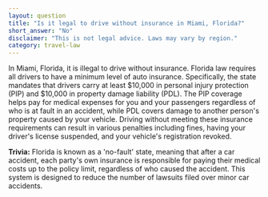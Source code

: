 ```yaml
---
layout: question
title: "Is it legal to drive without insurance in Miami, Florida?"
short_answer: "No"
disclaimer: "This is not legal advice. Laws may vary by region."
category: travel-law
---
```

In Miami, Florida, it is illegal to drive without insurance. Florida law requires all drivers to have a minimum level of auto insurance. Specifically, the state mandates that drivers carry at least $10,000 in personal injury protection (PIP) and $10,000 in property damage liability (PDL). The PIP coverage helps pay for medical expenses for you and your passengers regardless of who is at fault in an accident, while PDL covers damage to another person's property caused by your vehicle. Driving without meeting these insurance requirements can result in various penalties including fines, having your driver's license suspended, and your vehicle's registration revoked.

**Trivia:** Florida is known as a 'no-fault' state, meaning that after a car accident, each party's own insurance is responsible for paying their medical costs up to the policy limit, regardless of who caused the accident. This system is designed to reduce the number of lawsuits filed over minor car accidents.
